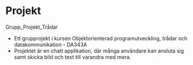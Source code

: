 # Projekt
Grupp_Projekt_Trådar

* Ett grupprojekt i kursen Objektorienterad programutveckling, trådar och datakommunikation - DA343A
* Projektet är en chatt applikation, där många användare kan ansluta sig samt skicka bild och text till varandra med mera.

